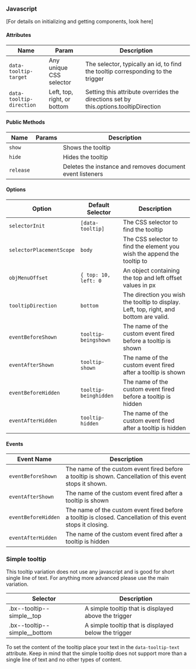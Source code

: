 ### Javascript

[For details on initializing and getting components, look here]

#### Attributes

| Name                | Param          | Description   |
|---------------------|-----------------|---------------|
| `data-tooltip-target`| Any unique CSS selector | The selector, typically an id, to find the tooltip corresponding to the trigger |
| `data-tooltip-direction`| Left, top, right, or bottom | Setting this attribute overrides the directions set by this.options.tooltipDirection |

#### Public Methods

| Name                | Params          | Description   |
|---------------------|-----------------|---------------|
| `show`       | | Shows the tooltip|
| `hide`       | | Hides the tooltip|
| `release`     | | Deletes the instance and removes document event listeners |

#### Options

| Option                   | Default Selector                | Description                                                                            |
|--------------------------|---------------------------------|----------------------------------------------------------------------------------------|
| `selectorInit`           | `[data-tooltip]`                   | The CSS selector to find the tooltip
| `selectorPlacementScope`           | `body`                | The CSS selector to find the element you wish the append the tooltip to
| `objMenuOffset`    | `{ top: 10, left: 0`        | An object containing the top and left offset values in px
| `tooltipDirection`         | `bottom`           | The direction you wish the tooltip to display. Left, top, right, and bottom are valid.
| `eventBeforeShown`         | `tooltip-beingshown`           |  The name of the custom event fired before a tooltip is shown |
| `eventAfterShown`         | `tooltip-shown`           |  The name of the custom event fired after a tooltip is shown |
| `eventBeforeHidden`         | `tooltip-beinghidden`           |  The name of the custom event fired before a tooltip is hidden |
| `eventAfterHidden`        | `tooltip-hidden`           |  The name of the custom event fired after a tooltip is hidden |

#### Events

| Event Name             | Description                                            |
|------------------------|--------------------------------------------------------|
| `eventBeforeShown`  | The name of the custom event fired before a tooltip is shown. Cancellation of this event stops it shown. |
| `eventAfterShown`   | The name of the custom event fired after a tooltip is shown |
| `eventBeforeHidden` | The name of the custom event fired before a tooltip is closed. Cancellation of this event stops it closing. |
| `eventAfterHidden`  | The name of the custom event fired after a tooltip is hidden |

### Simple tooltip

This tooltip variation does not use any javascript and is good for short single line of text. For anything more advanced please use the main variation.

| Selector                         | Description                        |
|----------------------------------|------------------------------------|
| .bx--tooltip--simple__top  | A simple tooltip that is displayed above the trigger |
| .bx--tooltip--simple__bottom  | A simple tooltip that is displayed below the trigger |

To set the content of the tooltip place your text in the `data-tooltip-text` attribute. Keep in mind that the simple tooltip does not support more than a single line of text and no other types of content.
